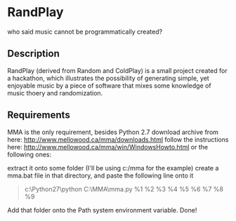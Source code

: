 # RandPlay
who said music cannot be programmatically created?

Description
-----------

RandPlay (derived from Random and ColdPlay) is a small project created for a hackathon, which illustrates the possibility of generating 
simple, yet enjoyable music by a piece of software that mixes some knowledge of music thoery and randomization.


Requirements
-------------
MMA is the only requirement, besides Python 2.7
download archive from here: http://www.mellowood.ca/mma/downloads.html 
follow the instructions here: http://www.mellowood.ca/mma/win/WindowsHowto.html or the following ones:

extract it onto some folder (I'll be using c:/mma for the example)
create a mma.bat file in that directory, and paste the following line onto it
>c:\Python27\python C:\MMA\mma.py %1 %2 %3 %4 %5 %6 %7 %8 %9

Add that folder onto the Path system environment variable.
Done!


